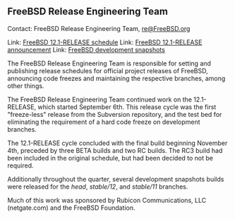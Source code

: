 ## FreeBSD Release Engineering Team ##

Contact: FreeBSD Release Engineering Team, <re@FreeBSD.org>

Link:	[FreeBSD 12.1-RELEASE schedule](https://www.freebsd.org/releases/12.1R/schedule.html)
Link:	[FreeBSD 12.1-RELEASE announcement](https://www.freebsd.org/releases/12.1R/announce.html)
Link:	[FreeBSD development snapshots](https://download.freebsd.org/ftp/snapshots/ISO-IMAGES/)

The FreeBSD Release Engineering Team is responsible for setting
and publishing release schedules for official project releases
of FreeBSD, announcing code freezes and maintaining the
respective branches, among other things.

The FreeBSD Release Engineering Team continued work on the 12.1-RELEASE, which
started September 6th.  This release cycle was the first "freeze-less" release
from the Subversion repository, and the test bed for eliminating the requirement
of a hard code freeze on development branches.

The 12.1-RELEASE cycle concluded with the final build beginning November 4th,
preceded by three BETA builds and two RC builds.  The RC3 build had been
included in the original schedule, but had been decided to not be required.

Additionally throughout the quarter, several development snapshots builds
were released for the *head*, *stable/12*, and *stable/11* branches.

Much of this work was sponsored by Rubicon Communications, LLC (netgate.com)
and the FreeBSD Foundation.
